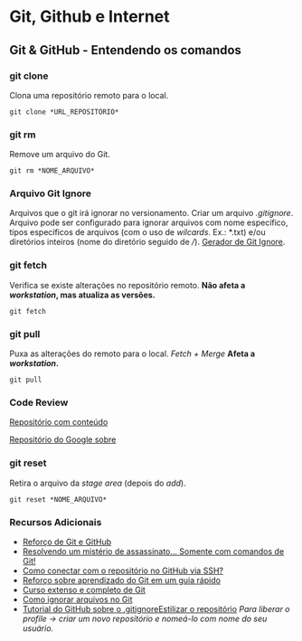 # Git, Github e Internet

## Git & GitHub - Entendendo os comandos

### git clone

Clona uma repositório remoto para o local.

```
git clone *URL_REPOSITÓRIO*
```

### git rm

Remove um arquivo do Git.

```
git rm *NOME_ARQUIVO*
```

### Arquivo Git Ignore

Arquivos que o git irá ignorar no versionamento.
Criar um arquivo *.gitignore*. 
Arquivo pode ser configurado para ignorar arquivos com nome específico, tipos específicos de arquivos (com o uso de *wilcards*. Ex.: *.txt) e/ou diretórios inteiros (nome do diretório seguido de */*). [Gerador de Git Ignore](toptal.com/developers/gitignore).

### git fetch

Verifica se existe alterações no repositório remoto.
**Não afeta a *workstation*, mas atualiza as versões.**

```
git fetch
```

### git pull

Puxa as alterações do remoto para o local. *Fetch + Merge*
**Afeta a *workstation*.**

```
git pull
```

### Code Review

[Repositório com conteúdo](https://github.com/joho/awesome-code-review)

[Repositório do Google sobre](https://github.com/google/eng-practices)

### git reset

Retira o arquivo da *stage area* (depois do *add*).

```
git reset *NOME_ARQUIVO*
```

### Recursos Adicionais

- [Reforço de Git e GitHub](https://course.betrybe.com//fundamentals/git/reforco.pdf)
- [Resolvendo um mistério de assassinato... Somente com comandos de Git!](https://github.com/nivbend/gitstery)
- [Como conectar com o repositório no GitHub via SSH?](https://help.github.com/en/articles/connecting-to-github-with-ssh)
- [Reforço sobre aprendizado do Git em um guia rápido](https://www.freecodecamp.org/news/learn-the-basics-of-git-in-under-10-minutes-da548267cc91/)
- [Curso extenso e completo de Git](https://www.udacity.com/course/version-control-with-git--ud123)
- [Como ignorar arquivos no Git](https://fjorgemota.com/gitignore-ou-como-ignorar-arquivos-no-git/)
- [Tutorial do GitHub sobre o .gitignore](https://help.github.com/pt/github/using-git/ignoring-files)[Estilizar o repositório](https://github.com/kautukkundan/Awesome-Profile-README-templates/tree/master/code-styled) *Para liberar o profile -> criar um novo repositório e nomeá-lo com nome do seu usuário.*
